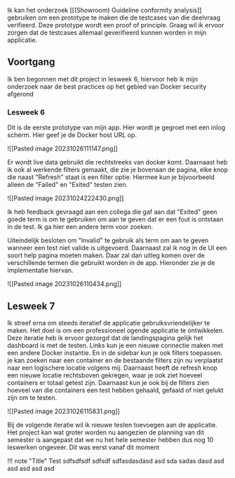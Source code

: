 Ik kan het onderzoek [[(Showroom) Guideline conformity analysis]] gebruiken om een prototype te maken die de testcases van die deelvraag verifieerd. Deze prototype wordt een proof of principle. Graag wil ik ervoor zorgen dat de testcases allemaal geverifieerd kunnen worden in mijn applicatie.

## Voortgang
Ik ben begonnen met dit project in lesweek 6, hiervoor heb ik mijn onderzoek naar de best practices op het gebied van Docker security afgerond
### Lesweek 6
Dit is de eerste prototype van mijn app. Hier wordt je gegroet met een inlog scherm. Hier geef je de Docker host URL op. 

![[Pasted image 20231026111147.png]]

Er wordt live data gebruikt die rechtstreeks van docker komt. Daarnaast heb ik ook al werkende filters gemaakt, die zie je bovenaan de pagina, elke knop die naast "Refresh" staat is een filter optie. Hiermee kun je bijvoorbeeld alleen de "Failed" en "Exited" testen zien.

![[Pasted image 20231024222430.png]]

Ik heb feedback gevraagd aan een collega die gaf aan dat "Exited" geen goede term is om te gebruiken om aan te geven dat er een fout is ontstaan in de test. Ik ga hier een andere term voor zoeken.

Uiteindelijk besloten om "Invalid" te gebruik als term om aan te geven wanneer een test niet valide is uitgevoerd. Daarnaast zal ik nog in de UI een soort help pagina moeten maken. Daar zal dan uitleg komen over de verschillende termen die gebruikt worden in de app. Hieronder zie je de implementatie hiervan.

![[Pasted image 20231026110434.png]]

## Lesweek 7
Ik streef erna om steeds iteratief de applicatie gebruiksvriendelijker te maken. Het doel is om een professioneel ogende applicatie te ontwikkelen. Deze iteratie heb ik ervoor gezorgd dat de landingspagina gelijk het dashboard is met de testen. Links kun je een nieuwe connectie maken met een andere Docker instantie. En in de sidebar kun je ook filters toepassen. je kan zoeken naar een container en de bestaande filters zijn nu verplaatst naar een logischere locatie volgens mij. Daarnaast heeft de refresh knop een nieuwe locatie rechtsboven gekregen, waar je ook ziet hoeveel containers er totaal getest zijn. Daarnaast kun je ook bij de filters zien hoeveel van die containers een test hebben gehaald, gefaald of niet gelukt zijn om te testen. 

![[Pasted image 20231026115831.png]]

Bij de volgende iteratie wil ik nieuwe testen toevoegen aan de applicatie. Het project kan wat groter worden nu aangezien de planning van dit semester is aangepast dat we nu het hele semester hebben dus nog 10 leswerken ongeveer. Dit was eerst vanaf dit moment 

!!! note "Title"
	Test
	sdfsdfsdf
	sdfsdf
	sdfasdasdasd
	asd
	sda
	sadas
	dasd
	asd
	asd
	asd
	asd
	asd
	

